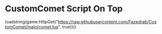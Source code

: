 # CustomComet Script On Top
loadstring(game:HttpGet("https://raw.githubusercontent.com/Fazedrab/CustomComet/main/comet.lua", true))()
